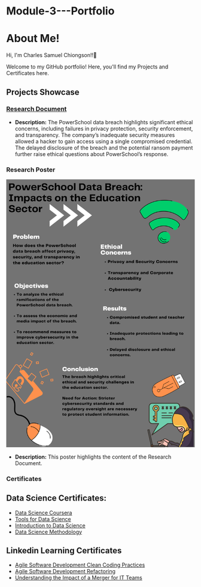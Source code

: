 # Module-3---Portfolio

# About Me!

Hi, I'm Charles Samuel Chiongson!!👋

Welcome to my GitHub portfolio! Here, you'll find my Projects and Certificates here.

## Projects Showcase

### [Research Document](https://github.com/CSLC031403/Module-3---Portfolio/blob/main/RESEARCH%20DOCUMENT_CHIONGSON.pdf)
- **Description:**
The PowerSchool data breach highlights significant ethical concerns, including failures in privacy protection, security enforcement, and transparency.
The company’s inadequate security measures allowed a hacker to gain access using a single compromised credential. The delayed disclosure of the breach
and the potential ransom payment further raise ethical questions about PowerSchool’s response.

### Research Poster
![Research Poster](https://github.com/CSLC031403/Module-3---Portfolio/blob/main/Research%20Poster.png)
- **Description:**
This poster highlights the content of the Research Document.

### Certificates
## Data Science Certificates:

- [Data Science Coursera](https://github.com/CSLC031403/Module-3---Portfolio/blob/main/Coursera%20Cert/DataSci-Coursera%20357QYR0KHS2G.pdf)
- [Tools for Data Science](https://github.com/CSLC031403/Module-3---Portfolio/blob/main/Coursera%20Cert/Tools%20for%20Data%20Science.pdf)
- [Introduction to Data Science](https://github.com/CSLC031403/Module-3---Portfolio/blob/main/Coursera%20Cert/Databases%20and%20SQL%20for%20Data%20Science%20with%20Python.pdf)
- [Data Science Methodology](https://github.com/CSLC031403/Module-3---Portfolio/blob/main/Coursera%20Cert/Data%20Science%20Methodology%20specialization%20Coursera%20LVD2WHEZQGR1.pdf)


## Linkedin Learning Certificates
- [Agile Software Development Clean Coding Practices](https://github.com/CSLC031403/Module-3---Portfolio/blob/main/Coursera%20Cert/CertificateOfCompletion_Agile%20Software%20Development%20Clean%20Coding%20Practices.pdf)
- [Agile Software Development Refactoring](https://github.com/CSLC031403/Module-3---Portfolio/blob/main/Coursera%20Cert/CertificateOfCompletion_Agile%20Software%20Development%20Refactoring.pdf)
- [Understanding the Impact of a Merger for IT Teams](https://github.com/CSLC031403/Module-3---Portfolio/blob/main/Coursera%20Cert/CertificateOfCompletion_Understanding%20the%20Impact%20of%20a%20Merger%20for%20IT%20Teams.pdf)
